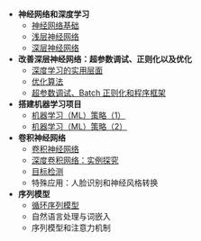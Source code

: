 - **神经网络和深度学习**
  - [神经网络基础](Neural_Networks_and_Deep_Learning/神经网络基础)
  - [浅层神经网络](Neural_Networks_and_Deep_Learning/浅层神经网络)
  - [深层神经网络](Neural_Networks_and_Deep_Learning/深层神经网络)
- **改善深层神经网络：超参数调试、正则化以及优化**
  - [深度学习的实用层面](Improving_Deep_Neural_Networks/深度学习的实用层面)
  - [优化算法](Improving_Deep_Neural_Networks/优化算法)
  - [超参数调试、Batch 正则化和程序框架](Improving_Deep_Neural_Networks/超参数调试、Batch正则化和程序框架)
- **搭建机器学习项目**
  - [机器学习（ML）策略（1）](Structuring_Machine_Learning_Projects/机器学习（ML）策略（1）)
  - [机器学习（ML）策略（2）](Structuring_Machine_Learning_Projects/机器学习（ML）策略（2）)
- **卷积神经网络**
  - [卷积神经网络](Convolutional_Neural_Networks/卷积神经网络)
  - [深度卷积网络：实例探究](Convolutional_Neural_Networks/深度卷积网络：实例探究)
  - [目标检测](Convolutional_Neural_Networks/目标检测)
  - 特殊应用：人脸识别和神经风格转换
- **序列模型**
  - [循环序列模型](Sequence_Models/循环序列模型)
  - 自然语言处理与词嵌入
  - 序列模型和注意力机制